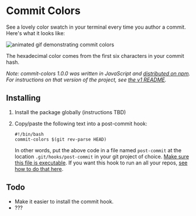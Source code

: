 # Commit Colors

See a lovely color swatch in your terminal every time you author a commit. Here's what it looks like:

![animated gif demonstrating commit colors](https://raw.githubusercontent.com/sparkbox/commit-colors/master/demo.gif)

The hexadecimal color comes from the first six characters in your commit hash.

*Note: commit-colors 1.0.0 was written in JavaScript and [distributed on npm](https://www.npmjs.com/package/@sparkbox/commit-colors). For instructions on that version of the project, see [the v1 README](https://github.com/sparkbox/commit-colors/tree/76a6b46fed76aeb5e1c813d86ead5185ee1e5cc1).*

## Installing

1. Install the package globally (instructions TBD)
2. Copy/paste the following text into a post-commit hook:

    ```
    #!/bin/bash
    commit-colors $(git rev-parse HEAD)
    ```

    In other words, put the above code in a file named `post-commit` at the location `.git/hooks/post-commit` in your git project of choice. [Make sure this file is executable](https://stackoverflow.com/a/14208849/1154642). If you want this hook to run an all your repos, [see how to do that here](https://stackoverflow.com/q/2293498/1154642).

## Todo

- Make it easier to install the commit hook.
- ???
